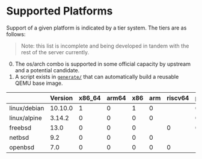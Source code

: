 # Supported Platforms

Support of a given platform is indicated by a tier system. The tiers are as follows:

> Note: this list is incomplete and being developed in tandem with the rest of the server currently.

0. The os/arch combo is supported in some official capacity by upstream and a potential candidate.
1. A script exists in [`generate/`](../generate) that can automatically build a reusable QEMU base image.

|              | Version | x86_64 | arm64 | x86 | arm | riscv64 | ppc64el | mips64el | sparcv9 | s390x |
|--------------|---------|--------|-------|-----|-----|---------|---------|----------|---------|-------|
| linux/debian | 10.10.0 | 1      | 0     | 1   | 0   |         | 0       | 0        |         | 0     |
| linux/alpine | 3.14.2  | 0      | 0     | 0   | 0   |         | 0       |          |         | 0     |
| freebsd      | 13.0    | 0      | 0     | 0   |     | 0       | 0       |          |         |       |
| netbsd       | 9.2     | 0      | 0     | 0   | 0   |         |         | 0        | 0       |       |
| openbsd      | 7.0     | 0      | 0     | 0   | 0   | 0       |         |          | 0       |       |

<!--
| windows      |         | 0      | 0     | 0   | 0   |
| macos        |         | 0      | 0     |
| dragonflybsd |         | 0      |
| plan9        |         | 0      |       | 0   |     |
| solaris   `^`|         |
| illumos   `^`|         |
| haiku     `^`|         |
| fuscia    `^`|         |
| serenity  `^`|         |
| essence   `^`|         |
| android   `^`|         |
-->


<!-- https://docs.drone.io/pipeline/exec/syntax/platform/#supported-platforms -->
<!-- https://man.sr.ht/builds.sr.ht/compatibility.md -->
<!-- https://docs.github.com/en/actions/learn-github-actions/workflow-syntax-for-github-actions#github-hosted-runners -->
<!-- https://docs.gitlab.com/runner/install/ -->
